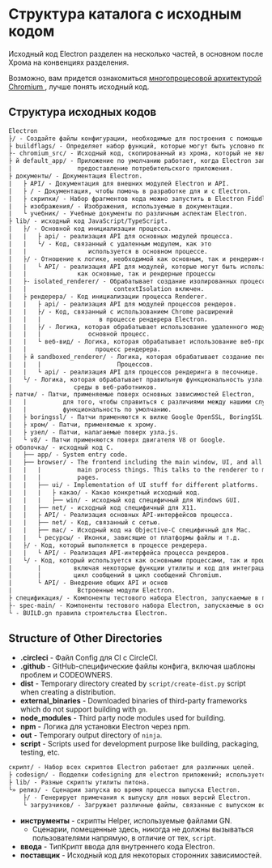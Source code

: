 # Структура каталога с исходным кодом

Исходный код Electron разделен на несколько частей, в основном после Хрома на конвенциях разделения.

Возможно, вам придется ознакомиться [многопроцесовой архитектурой Chromium ,](https://dev.chromium.org/developers/design-documents/multi-process-architecture) лучше понять исходный код.

## Структура исходных кодов

```diff
Electron
├/ - Создайте файлы конфигурации, необходимые для построения с помощью GN.
├ buildflags/ - Определяет набор функций, которые могут быть условно построены.
├- chromium_src/ - Исходный код, скопированный из хрома, который не является частью слоя содержимого.
├ й default_app/ - Приложение по умолчанию работает, когда Electron запущен без
|                  предоставление потребительского приложения.
├ документы/ - Документация Electron.
|   ├ API/ - Документация для внешних модулей Electron и API.
|   ├ / - Документация, чтобы помочь в разработке для и с Electron.
|   ├ скрипки/ - Набор фрагментов кода можно запустить в Electron Fiddle.
|   ├ изображения/ - Изображения, используемые в документации.
|   └ учебник/ - Учебные документы по различным аспектам Electron.
├ lib/ - исходный код JavaScript/TypeScript.
|   ├/ - Основной код инициализации процесса.
|   |   ├ api/ - реализация API для основных модулей процесса.
|   |   └/ - Код, связанный с удаленным модулем, как это
|   |                 используется в основном процессе.
|   ├/ - Отношение к логике, необходимой как основным, так и рендерим-процессам.
|   |   └ API/ - реализация API для модулей, которые могут быть использованы в
|   |              как основные, так и рендерные процессы
|   ├- isolated_renderer/ - Обрабатывает создание изолированных процессов рендерера при
|   |                        contextIsolation включен.
|   ├ рендерера/ - Код инициализации процесса Renderer.
|   |   ├ api/ - реализация API для модулей процессов рендеров.
|   |   ├/ - Код, связанный с использованием Chrome расширений
|   |   |                в процессе рендерера Electron.
|   |   ├/ - Логика, которая обрабатывает использование удаленного модуля в
|   |   |             основной процесс.
|   |   └ веб-вид/ - Логика, которая обрабатывает использование веб-просмотров в
|   |                   процесс рендерера.
|   ├ й sandboxed_renderer/ - Логика, которая обрабатывает создание песочнице рендеринга
|   |   |                     Процессов.
|   |   └ api/ - реализация API для процессов рендеринга в песочнице.
|   └/ - Логика, которая обрабатывает правильную функциональность узла.js
|                 среды в веб-работников.
├ патчи/ - Патчи, применяемые поверх основных зависимостей Electron,
|   |          для того, чтобы справиться с различиями между нашими случаями использования и
|   |          функциональность по умолчанию.
|   ├ boringssl/ - Патчи применяются к вилке Google OpenSSL, BoringSSL.
|   ├ хром/ - Патчи, применяемые к хрому.
|   ├ узел/ - Патчи, налагаемые поверх узла.js.
|   └ v8/ - Патчи применяются поверх двигателя V8 от Google.
├ оболочка/ - исходный код C.
|   ├── app/ - System entry code.
|   ├── browser/ - The frontend including the main window, UI, and all of the
|   |   |          main process things. This talks to the renderer to manage web
|   |   |          pages.
|   |   ├── ui/ - Implementation of UI stuff for different platforms.
|   |   |   ├ какао/ - Какао конкретный исходный код.
|   |   |   ├── win/ - исходный код специфичный для Windows GUI.
|   |   ├── net/ - исходный код специфичный для X11.
|   |   ├ API/ - Реализация основных API-интерфейсов процесса.
|   |   ├── net/ - Код, связанный с сетью.
|   |   ├── mac/ - Исходный код на Objective-C специфичный для Mac.
|   |   └ ресурсы/ - Иконки, зависящие от платформы файлы и т.д.
|   ├/ - Код, который выполняется в процессе рендерера.
|   |   └ API/ - Реализация API-интерфейса процесса рендеров.
|   └/ - Код, который используется как основными процессами, так и процессами рендеров,
|       |         включая некоторые функции утилиты и код для интеграции
|       |         цикл сообщений в цикл сообщений Chromium.
|       └ API/ - Внедрение общих API и основ
|                  Встроенные модули Electron.
├ спецификация/ - Компоненты тестового набора Electron, запускаемые в процессе визуализации.
├- spec-main/ - Компоненты тестового набора Electron, запускаемые в основном процессе.
└ - BUILD.gn правила строительства Electron.
```

## Structure of Other Directories

* **.circleci** - Файл Config для CI с CircleCI.
* **.github** - GitHub-специфические файлы конфига, включая шаблоны проблем и CODEOWNERS.
* **dist** - Temporary directory created by `script/create-dist.py` script when creating a distribution.
* **external_binaries** - Downloaded binaries of third-party frameworks which do not support building with `gn`.
* **node_modules** - Third party node modules used for building.
* **npm** - Логика для установки Electron через npm.
* **out** - Temporary output directory of `ninja`.
* **script** - Scripts used for development purpose like building, packaging, testing, etc.

```diff
скрипт/ - Набор всех скриптов Electron работает для различных целей.
├ codesign/ - Подделки codesigning для electron приложений; используется для тестирования.
├ lib/ - Разные скрипты утилиты питона.
└» релиз/ - Сценарии запуска во время процесса выпуска Electron.
    ├/ - Генерирует примечания к выпуску для новых версий Electron.
    └ загрузчиков/ - Загружает различные файлы, связанные с выпуском во время выпуска.
```

* **инструменты** - скрипты Helper, используемые файлами GN.
  * Сценарии, помещенные здесь, никогда не должны вызываться пользователями напрямую, в отличие от тех, `script`.
* **ввода** - ТипКрипт ввода для внутреннего кода Electron.
* **поставщик** - Исходный код для некоторых сторонних зависимостей.
